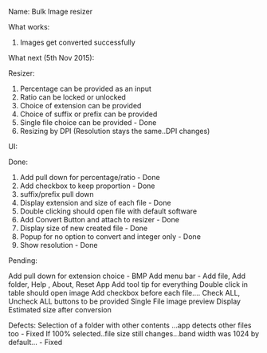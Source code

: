 Name: Bulk Image resizer


What works:

1) Images get converted successfully


What next (5th Nov 2015):

Resizer:

1) Percentage can be provided as an input
2) Ratio can be locked or unlocked
3) Choice of extension can be provided
4) Choice of suffix or prefix can be provided
5) Single file choice can be provided - Done
6) Resizing by DPI (Resolution stays the same..DPI changes)

UI:

Done:
1) Add pull down for percentage/ratio - Done
2) Add checkbox to keep proportion - Done
5) suffix/prefix pull down
6) Display extension and size of each file - Done
7) Double clicking should open file with default software
8) Add Convert Button and attach to resizer - Done
9) Display size of new created file - Done
10) Popup for no option to convert and integer only - Done
11) Show resolution - Done


Pending:

Add pull down for extension choice - BMP
Add menu bar - Add file, Add folder, Help , About, Reset App
Add tool tip for everything
Double click in table should open image
Add checkbox before each file....
Check ALL, Uncheck ALL buttons to be provided
Single File image preview
Display Estimated size after conversion

Defects:
Selection of a folder with other contents ...app detects other files too - Fixed
If 100% selected..file size still changes...band width was 1024 by default... - Fixed




